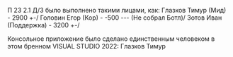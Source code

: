 П 23 2.1
Д/З было выполнено такими лицами, как:
Глазков Тимур (Мид) - 2900 +-/
Головин Егор (Кор) - -500 --- (Не собрал Ботл)/
Зотов Иван (Поддержка) - 3200 +-/

Консольное приложение было сделано единственным человеком в этом бренном VISUAL STUDIO 2022:
Глазков Тимур
